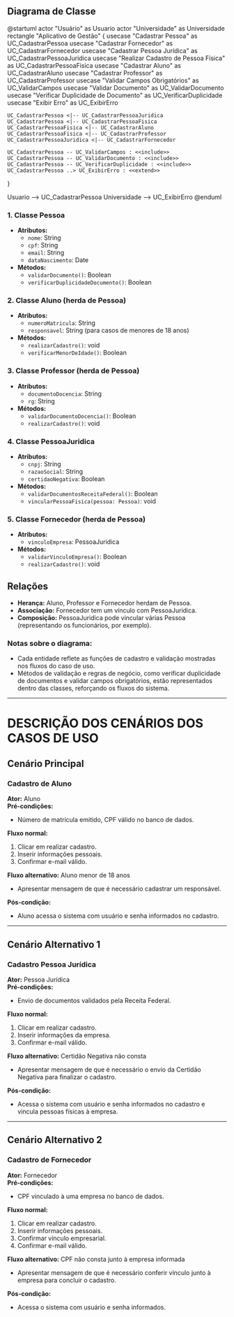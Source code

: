 ## Diagrama de Classe
@startuml
actor "Usuário" as Usuario
actor "Universidade" as Universidade
rectangle "Aplicativo de Gestão" {
    usecase "Cadastrar Pessoa" as UC_CadastrarPessoa
    usecase "Cadastrar Fornecedor" as UC_CadastrarFornecedor
    usecase "Cadastrar Pessoa Jurídica" as UC_CadastrarPessoaJuridica
    usecase "Realizar Cadastro de Pessoa Física" as UC_CadastrarPessoaFisica
    usecase "Cadastrar Aluno" as UC_CadastrarAluno
    usecase "Cadastrar Professor" as UC_CadastrarProfessor
    usecase "Validar Campos Obrigatórios" as UC_ValidarCampos
    usecase "Validar Documento" as UC_ValidarDocumento
    usecase "Verificar Duplicidade de Documento" as UC_VerificarDuplicidade
    usecase "Exibir Erro" as UC_ExibirErro
    
    UC_CadastrarPessoa <|-- UC_CadastrarPessoaJuridica
    UC_CadastrarPessoa <|-- UC_CadastrarPessoaFisica
    UC_CadastrarPessoaFisica <|-- UC_CadastrarAluno
    UC_CadastrarPessoaFisica <|-- UC_CadastrarProfessor
    UC_CadastrarPessoaJuridica <|-- UC_CadastrarFornecedor
    
    UC_CadastrarPessoa -- UC_ValidarCampos : <<include>>
    UC_CadastrarPessoa -- UC_ValidarDocumento : <<include>>
    UC_CadastrarPessoa -- UC_VerificarDuplicidade : <<include>>
    UC_CadastrarPessoa ..> UC_ExibirErro : <<extend>>
}

Usuario --> UC_CadastrarPessoa
Universidade --> UC_ExibirErro
@enduml


### 1. Classe Pessoa
- **Atributos:**
  - `nome`: String
  - `cpf`: String
  - `email`: String
  - `dataNascimento`: Date
- **Métodos:**
  - `validarDocumento()`: Boolean
  - `verificarDuplicidadeDocumento()`: Boolean

### 2. Classe Aluno (herda de Pessoa)
- **Atributos:**
  - `numeroMatricula`: String
  - `responsavel`: String (para casos de menores de 18 anos)
- **Métodos:**
  - `realizarCadastro()`: void
  - `verificarMenorDeIdade()`: Boolean

### 3. Classe Professor (herda de Pessoa)
- **Atributos:**
  - `documentoDocencia`: String
  - `rg`: String
- **Métodos:**
  - `validarDocumentoDocencia()`: Boolean
  - `realizarCadastro()`: void

### 4. Classe PessoaJuridica
- **Atributos:**
  - `cnpj`: String
  - `razaoSocial`: String
  - `certidaoNegativa`: Boolean
- **Métodos:**
  - `validarDocumentosReceitaFederal()`: Boolean
  - `vincularPessoaFisica(pessoa: Pessoa)`: void

### 5. Classe Fornecedor (herda de Pessoa)
- **Atributos:**
  - `vinculoEmpresa`: PessoaJuridica
- **Métodos:**
  - `validarVinculoEmpresa()`: Boolean
  - `realizarCadastro()`: void

## Relações
- **Herança:** Aluno, Professor e Fornecedor herdam de Pessoa.
- **Associação:** Fornecedor tem um vínculo com PessoaJuridica.
- **Composição:** PessoaJuridica pode vincular várias Pessoa (representando os funcionários, por exemplo).

### Notas sobre o diagrama:
- Cada entidade reflete as funções de cadastro e validação mostradas nos fluxos do caso de uso.
- Métodos de validação e regras de negócio, como verificar duplicidade de documentos e validar campos obrigatórios, estão representados dentro das classes, reforçando os fluxos do sistema.

---

# DESCRIÇÃO DOS CENÁRIOS DOS CASOS DE USO

## Cenário Principal
### Cadastro de Aluno
**Ator:** Aluno  
**Pré-condições:**  
- Número de matrícula emitido, CPF válido no banco de dados.

**Fluxo normal:**
1. Clicar em realizar cadastro.
2. Inserir informações pessoais.
3. Confirmar e-mail válido.

**Fluxo alternativo:** Aluno menor de 18 anos  
- Apresentar mensagem de que é necessário cadastrar um responsável.

**Pós-condição:**  
- Aluno acessa o sistema com usuário e senha informados no cadastro.

---

## Cenário Alternativo 1
### Cadastro Pessoa Jurídica
**Ator:** Pessoa Jurídica  
**Pré-condições:**  
- Envio de documentos validados pela Receita Federal.

**Fluxo normal:**
1. Clicar em realizar cadastro.
2. Inserir informações da empresa.
3. Confirmar e-mail válido.

**Fluxo alternativo:** Certidão Negativa não consta  
- Apresentar mensagem de que é necessário o envio da Certidão Negativa para finalizar o cadastro.

**Pós-condição:**  
- Acessa o sistema com usuário e senha informados no cadastro e vincula pessoas físicas à empresa.

---

## Cenário Alternativo 2
### Cadastro de Fornecedor
**Ator:** Fornecedor  
**Pré-condições:**  
- CPF vinculado à uma empresa no banco de dados.

**Fluxo normal:**
1. Clicar em realizar cadastro.
2. Inserir informações pessoais.
3. Confirmar vínculo empresarial.
4. Confirmar e-mail válido.

**Fluxo alternativo:** CPF não consta junto à empresa informada  
- Apresentar mensagem de que é necessário conferir vínculo junto à empresa para concluir o cadastro.

**Pós-condição:**  
- Acessa o sistema com usuário e senha informados.

